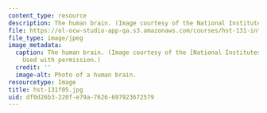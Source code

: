 ```yaml
---
content_type: resource
description: The human brain. (Image courtesy of the National Institutes of Health.)
file: https://ol-ocw-studio-app-qa.s3.amazonaws.com/courses/hst-131-introduction-to-neuroscience-fall-2005/df0d26b3220fe79a7626697923672579_hst-131f05.jpg
file_type: image/jpeg
image_metadata:
  caption: The human brain. (Image courtesy of the [National Institutes of Health](http://www.nih.gov/).
    Used with permission.)
  credit: ''
  image-alt: Photo of a human brain.
resourcetype: Image
title: hst-131f05.jpg
uid: df0d26b3-220f-e79a-7626-697923672579
---
```

